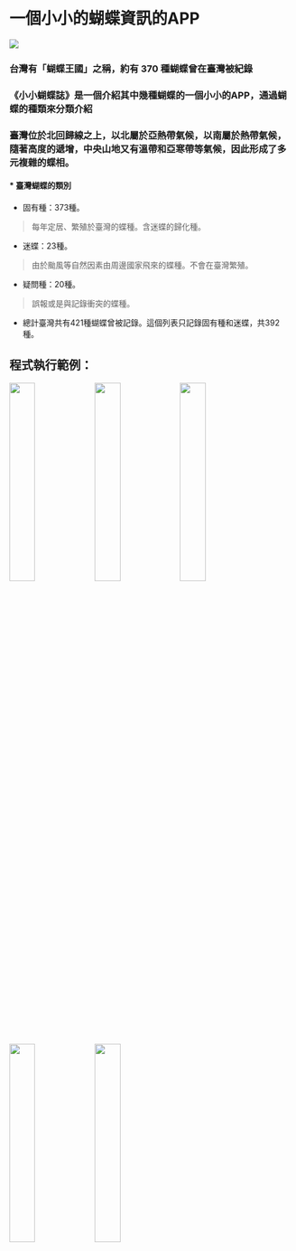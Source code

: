 # 一個小小的蝴蝶資訊的APP
<img src='https://www.ncnu.edu.tw/ncnuweb/units/share/全校共用/web_material/images/banner/banner_9.gif' />


### 台灣有「蝴蝶王國」之稱，約有 370 種蝴蝶曾在臺灣被紀錄
### 《小小蝴蝶誌》是一個介紹其中幾種蝴蝶的一個小小的APP，通過蝴蝶的種類來分類介紹
### 臺灣位於北回歸線之上，以北屬於亞熱帶氣候，以南屬於熱帶氣候，隨著高度的遞增，中央山地又有溫帶和亞寒帶等氣候，因此形成了多元複雜的蝶相。

#### * 臺灣蝴蝶的類別
+ 固有種：373種。
> 每年定居、繁殖於臺灣的蝶種。含迷蝶的歸化種。
+ 迷蝶：23種。
> 由於颱風等自然因素由周邊國家飛來的蝶種。不會在臺灣繁殖。
+ 疑問種：20種。
> 誤報或是與記錄衝突的蝶種。
+ 總計臺灣共有421種蝴蝶曾被記錄。這個列表只記錄固有種和迷蝶，共392種。

## 程式執行範例：
<img src="https://github.com/ivan922114/ios-NCNU-mid/blob/master/圖片/1.png" width="30%" height="30%"><img src="https://github.com/ivan922114/ios-NCNU-mid/blob/master/圖片/2.png" width="30%" height="30%"><img src="https://github.com/ivan922114/ios-NCNU-mid/blob/master/圖片/3.png" width="30%" height="30%"><img src="https://github.com/ivan922114/ios-NCNU-mid/blob/master/圖片/4.png" width="30%" height="30%"><img src="https://github.com/ivan922114/ios-NCNU-mid/blob/master/圖片/5.png" width="30%" height="30%">
